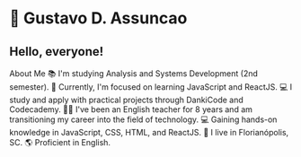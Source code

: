# 👋 Gustavo D. Assuncao

## Hello, everyone!


About Me
📚 I'm studying Analysis and Systems Development (2nd semester).
🌱 Currently, I'm focused on learning JavaScript and ReactJS.
💻 I study and apply with practical projects through DankiCode and Codecademy.
👨‍🏫 I've been an English teacher for 8 years and am transitioning my career into the field of technology.
💻 Gaining hands-on knowledge in JavaScript, CSS, HTML, and ReactJS.
🏡 I live in Florianópolis, SC.
🌎 Proficient in English.
